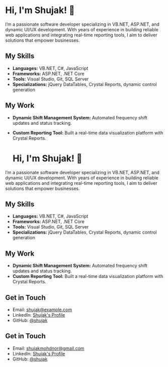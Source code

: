 # Hi, I'm Shujak! 👋

I’m a passionate software developer specializing in VB.NET, ASP.NET, and dynamic UI/UX development. With years of experience in building reliable web applications and integrating real-time reporting tools, I aim to deliver solutions that empower businesses.

## My Skills
- **Languages:** VB.NET, C#, JavaScript
- **Frameworks:** ASP.NET, .NET Core
- **Tools:** Visual Studio, Git, SQL Server
- **Specializations:** jQuery DataTables, Crystal Reports, dynamic control generation

## My Work
- **Dynamic Shift Management System:** Automated frequency shift updates and status tracking.
- **Custom Reporting Tool:** Built a real-time data visualization platform with Crystal Reports.

  # Hi, I'm Shujak! 👋

I’m a passionate software developer specializing in VB.NET, ASP.NET, and dynamic UI/UX development. With years of experience in building reliable web applications and integrating real-time reporting tools, I aim to deliver solutions that empower businesses.

## My Skills
- **Languages:** VB.NET, C#, JavaScript
- **Frameworks:** ASP.NET, .NET Core
- **Tools:** Visual Studio, Git, SQL Server
- **Specializations:** jQuery DataTables, Crystal Reports, dynamic control generation

## My Work
- **Dynamic Shift Management System:** Automated frequency shift updates and status tracking.
- **Custom Reporting Tool:** Built a real-time data visualization platform with Crystal Reports.

## Get in Touch
- Email: shujak@example.com
- LinkedIn: [Shujak's Profile](https://linkedin.com/in/shujak)
- GitHub: [@shujak](https://github.com/shujak)

## Get in Touch
- Email: shujakmohdnor@gmail.com
- LinkedIn: [Shujak's Profile](https://linkedin.com/in/shujak)
- GitHub: [@shujak](https://github.com/shujak)
